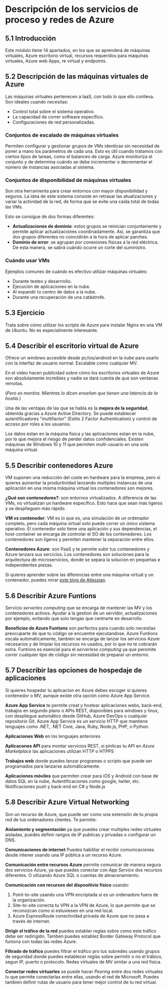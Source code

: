 # Descripción de los servicios de proceso y redes de Azure

## 5.1 Introducción

Este módulo tiene 14 apartados, en los que se aprenderá de máquinas virtuales, Azure escritorio virtual, recursos requeridos para máquinas virtuales, Azure web Apps, re virtual y endpoints.

## 5.2 Descripción de las máquinas virtuales de Azure

Las máquinas virtuales pertenecen a IaaS, con todo lo que ello conlleva. Son ideales cuando necesitas:

- Control total sobre el sistema operativo.
- La capacidad de correr software específico.
- Configuraciones de red personalizadas.

### Conjuntos de escalado de máquinas virtuales

Permiten configurar y gestionar grupos de VMs identicas sin necesidad de poner a mano los parámetros de cada una. Esto es útil cuando tratamos con ciertos tipos de tareas, como el balanceo de carga. Azure monitoriza el conjunto y de determina cuándo se debe incrementar o decrementar el número de instancias asociadas al sistema.

### Conjuntos de disponibilidad de máquinas virtuales

Son otra herramienta para crear entornos con mayor disponibilidad y seguros. La idea de este sistema consiste en retrasar las atualizaciones y variar la actividad de la red, de forma que se evite una caída total de todas las VMs.

Esto se consigue de dos formas diferentes:

- **Actualizaciones de dominio**: estos grupos se reinician conjuntamente y permite aplicar actualizaciones coordinadamente. Así, se garantiza que dos grupos diferentes no coincidirán a la hora de aplicar parches.
- **Dominio de error**: se agrupan por conexiones físicas a la red eléctrica. De esta manera, se sabrá cuándo ocurre un corte del suministro.

### Cuándo usar VMs

Ejemplos comunes de cuándo es efectivo utilizar máquinas virtuales:

- Durante testeo y desarrrollo.
- Ejecución de aplicaciones en la nube.
- Al expandir tu centro de datos a la nube.
- Durante una recuperación de una catástrofe.

## 5.3 Ejercicio

Trata sobre cómo utilizar los scripts de Azure para instalar Nginx en una VM de Ubuntu. No es especialmente interesante.

## 5.4 Describir el escritorio virtual de Azure

Ofrece un windows accesible desde pc/ios/android en la nube para usarlo con la interfaz de usuario normal. Escalable como cualquier MV.

En el vídeo hacen publicidad sobre cómo los escritorios virtuales de Azure son absolutamente increíbles y nadie se dará cuenta de que son ventanas remotas.

(*Pero es mentira. Mientras lo dicen enseñan que tienen una latencia de la hostia.*)

Una de las ventajas de las que se habla es la **mejora de la seguridad**, obtenida gracias a  Azure Active Directory. Se puede establecer autentificadores "multifactor" (Estilo 2 Factor Authentication) y control de acceso por roles a los usuarios.

Los datos estan en la máquina fisica y las aplicaciones estan en la nube, por lo que mejora el riesgo de perder datos confidenciales. Existen máquinas de Windows 10 y 11 que permiten multi-usuario en una sola máquina virtual.

## 5.5 Describir contenedores Azure

VM suponen una reducción del coste en hardware para la empresa, pero si quieres aumentar la productividad lanzando multiples instancas de una aplicación en una misma máquina virtual los contenedores son mejores.

**¿Qué son contenedores?**: son entornos virtualizados. A diferencia de las VMs, no virtualizan un hardware específico. Esto hace que sean más ligeros y se desplieguen más rápido.

**VM vs contenedor**: VM es lo que es, una simulación de un ordenador completo, pero cada máquina virtual solo puede correr un único sistema operativo. El contenedor solo tiene una aplicación y sus dependencias, el host-container se encarga de controlar el SO de los contenedores. Los contenedores son ligeros y permiten mantener la separación entre ellos.

**Contenedores Azure**: son PaaS y te permite subir tus contenedores y Azure lanzara sus sercicios. Los contenedores son soluciones para la arquitectura de microservicios, donde se separa la solución en pequeñas e independientes piezas.

Si quieres aprender sobre las diferencias entre una máquina virtual y un contenedor, puedes mirar [este blog de Atlassian](https://www.atlassian.com/es/microservices/cloud-computing/containers-vs-vms).

## 5.6 Describir Azure Funtions

Servicio _serverles computing_ que se encarga de mantener las MV y los contenedores activos. Ayudar a la gestion de un servidor, actualizaciones por ejemplo, evitando que solo tengas que centrarte en desarrollo.

**Beneficios de  Azure Funtions** son perfectos para cuando solo necesitas preocuparte de que tu código se encuentre ejecutandose. Azure Funtions escala automáticamente, tambien se encarga de lanzar los servicios Azure necesarios y de limpiar los recursos no usados, por lo que no te cobrarán extra. Funtions es esencial para el _serverless computing_ ya que peromite correr cualquier tipo de código sin necesidad de preparar un entorno.

## 5.7 Describir las opciones de hospedaje de aplicaciones

Si quieres hospedar tu aplicacion en Azure debes escoger si quieres contenedor o MV, aunque existe otra opción como Azure App Service.

**Azure App Service** te permite creat y hostear aplicaciones webs, back-end, trabajos en segundo plano o APIs REST, disponibles para windows y linux, con despliegue automático desde GitHub, Azure DevOps o cualquier repositorio Git. Azure App Service es un servicio HTTP que mantiene lenguajes como  .NET, .NET Core, Java, Ruby, Node.js, PHP, o Python.

**Aplicaciones Web** en los lenguajes anteriores

**Aplicacones API** para montar servicios REST, si pinlicas tu API en _Azure Marketplace_ las aplicaciones utilizan HTTP o HTPPS

**Trabajos web** donde puedes lanzar programas o scripts que puede ser programados para lanzarse automáticamente.

**Aplicaciones móviles** que permiten crear para iOS y Android con base de datos SQL en la nube, Autentificaciones como google, twiter, etc. Notificaciones push y back-end en C# y Node.js

## 5.8 Describir Azure Virtual Networking

Son un recurso de Azure, que puede ser como una extensión de tu propia red de tus ordenadores clientes. Te permite:

**Aislamiento y segmentación** ya que puedes crear multiples redes virtuales aisladas, puedes definir rangos de IP publicas y privadas o configurar un DNS.

**Comunicaciones de internet** Puedes habilitar el recibir comunicaciones desde intener usando una IP pública a un recurso Azure.

**Comunicación entre recursos Azure** permite comunicar de manera segura dos servicios Azure, ya que puedes conectar con _App Service_ dos recursos diferentes. O utiizando Azure SQL o cuentas de almacenamiento.

**Comunicación con recursos del dispositivio físico** usando:
1. Point-to-site usando una VPN encriptada si es un ordenadore fuera de la organización.
2. Site-to-site conecta tu VPN a la VPN de Azure, lo que permite que se reconozcan como si estuviesen en una red local.
3. Azure EspressRoute conectividad privada de Azure que no pasa a través de internet.

**Dirigir el tráfico de la red** puedes establer reglas sobre como este tráfico debe ser redirigido. Tamben puedes establez Border Gateway Protocol que funiona con todas las redes Azure.

**Filtrado de tráfico** puedes filtrar el tráfico pro tus subredes usando grupos de seguridad donde puedes establecer reglas sobre permitir o no el trábico, segun IP, puerto o protocolo. Redes virtuales de MV similar a una red física.

**Conectar redes virtuarles** se puede hacer _Peering_ entre dos redes virtuales lo que permite conectarlas entre ellas, usando el red de Microsoft. Puedes tambien definir rutas de usuario  para tener mejor control de tu red virtual.
